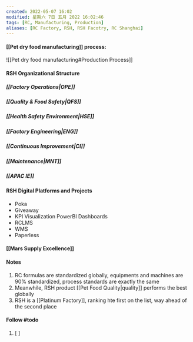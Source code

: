 ```yaml
---
created: 2022-05-07 16:02
modified: 星期六 7日 五月 2022 16:02:46
tags: [RC, Manufacturing, Production]
aliases: [RC Factory, RSH, RSH Facotry, RC Shanghai]
---
```


#### [[Pet dry food manufacturing]] process:
![[Pet dry food manufacturing#Production Process]]

#### RSH Organizational Structure
##### [[Factory Operations|OPE]]
##### [[Quality & Food Safety|QFS]]
##### [[Health Safety Environment|HSE]]
##### [[Factory Engineering|ENG]]
##### [[Continuous Improvement|CI]]
##### [[Maintenance|MNT]]
##### [[APAC IE]]

#### RSH Digital Platforms and Projects
- Poka
- Giveaway
- KPI Visualization PowerBI Dashboards
- RCLMS
- WMS
- Paperless

#### [[Mars Supply Excellence]]


#### Notes
1. RC formulas are standardized globally, equipments and machines are 90% standardized, process standards are exactly the same 
2. Meanwhile, RSH product [[Pet Food Quality|quality]] performs the best globally
3. RSH is a [[Platinum Factory]], ranking hte first on the list, way ahead of the second place



#### Follow #todo 
1. [ ] 
